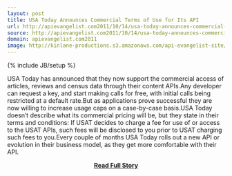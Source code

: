 ```yaml
---
layout: post
title: USA Today Announces Commercial Terms of Use for Its API
url: http://apievangelist.com2011/10/14/usa-today-announces-commercial-terms-of-use-for-its-api/
source: http://apievangelist.com2011/10/14/usa-today-announces-commercial-terms-of-use-for-its-api/
domain: apievangelist.com2011
image: http://kinlane-productions.s3.amazonaws.com/api-evangelist-site/blog/USA-Today-Logo.png
---
```

{% include JB/setup %}<p>USA Today has announced that they now support the commercial access of articles, reviews and census data through their content APIs.Any developer can request a key, and start making calls for free, with initial calls being restricted at a default rate.But as applications prove successful they are now willing to increase usage caps on a case-by-case basis.USA Today doesn’t describe what its commercial pricing will be, but they state in their terms and conditions: If USAT decides to charge a fee for use of or access to the USAT APIs, such fees will be disclosed to you prior to USAT charging such fees to you.Every couple of months USA Today rolls out a new API or evolution in their business model, as they get more comfortable with their API.</p>
<center><p><a href="http://apievangelist.com2011/10/14/usa-today-announces-commercial-terms-of-use-for-its-api/" style='padding:25px; font-sze:18px; font-weight: bold;'>Read Full Story</a></p></center>
